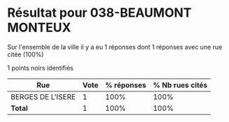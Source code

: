 # Résultat pour 038-BEAUMONT MONTEUX

Sur l'ensemble de la ville il y a eu 1 réponses dont 1 réponses avec une rue citée (100%)

1 points noirs identifiés

| Rue | Vote | % réponses | % Nb rues cités|
|-----|------|------------|----------------|
| BERGES DE L'ISERE | 1 | 100% | 100%|
| **Total** | 1 | 100% | 100%|
